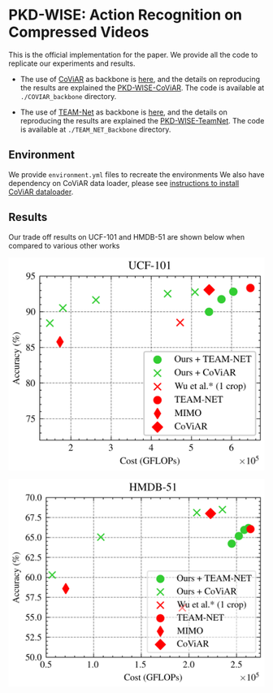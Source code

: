 # PKD-WISE: Action Recognition on Compressed Videos 

This is the official implementation for the paper. We provide all the code to replicate our experiments and results. 
* The use of  [CoViAR](https://github.com/chaoyuaw/pytorch-coviar/) as backbone is [here](./COVIAR_backbone/), and the details on reproducing the results are explained the [PKD-WISE-CoViAR](./COVIAR_backbone/README.md). The code is available at `./COVIAR_backbone` directory.

* The use of [TEAM-Net](https://github.com/villawang/TEAM-Net) as backbone is [here](./TEAM_NET_Backbone/), and the details on reproducing the results are explained the [PKD-WISE-TeamNet](./TEAM_NET_Backbone/README.md).
The code is available at `./TEAM_NET_Backbone` directory.

## Environment
We provide `environment.yml` files to recreate the environments
We also have dependency on CoViAR data loader, please see [instructions to install CoViAR dataloader](https://github.com/chaoyuaw/pytorch-coviar/blob/master/GETTING_STARTED.md).


## Results
Our trade off results on UCF-101 and HMDB-51 are shown below when compared to various other works

![Trade off on UCF-101](./TEAM_NET_Backbone/images/UCF101_trade_off.png "Results on UCF-101")

![Trade off on HMDB-51](./TEAM_NET_Backbone/images/HMDB51_trade_off.png "Results on HMDB-51")
